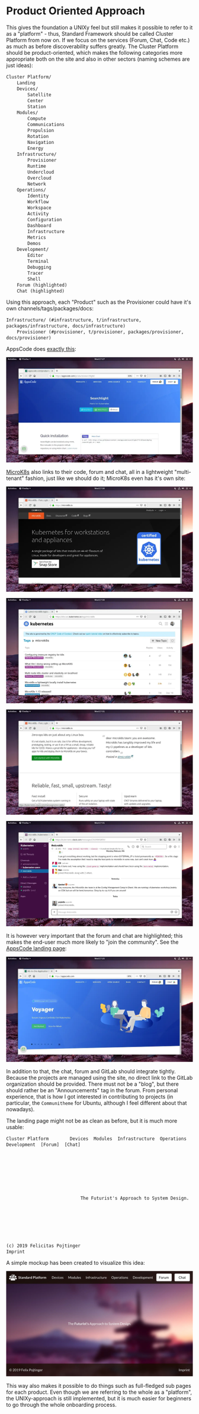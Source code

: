 # Product Oriented Approach

This gives the foundation a UNIXy feel but still makes it possible to refer to it as a "platform" - thus, Standard Framework should be called Cluster Platform from now on. If we focus on the services (Forum, Chat, Code etc.) as much as before discoverability suffers greatly. The Cluster Platform should be product-oriented, which makes the following categories more appropriate both on the site and also in other sectors (naming schemes are just ideas):

```plaintext
Cluster Platform/
    Landing
    Devices/
        Satellite
        Center
        Station
    Modules/
        Compute
        Communications
        Propulsion
        Rotation
        Navigation
        Energy
    Infrastructure/
        Provisioner
        Runtime
        Undercloud
        Overcloud
        Network
    Operations/
        Identity
        Workflow
        Workspace
        Activity
        Configuration
        Dashboard
        Infrastructure
        Metrics
        Demos
    Development/
        Editor
        Terminal
        Debugging
        Tracer
        Shell
    Forum (highlighted)
    Chat (highlighted)
```

Using this approach, each "Product" such as the Provisioner could have it's own channels/tags/packages/docs:

```plaintext
Infrastructure/ (#infrastructure, t/infrastructure, packages/infrastructure, docs/infrastructure)
    Provisioner (#provisioner, t/provisioner, packages/provisioner, docs/provisioner)
```

AppsCode does [exactly this](https://appscode.com/products/searchlight/):

![Screenshot of AppsCode product page](./assets/appscode-searchlight.webp)

[MicroK8s](https://microk8s.io/) also links to their code, forum and chat, all in a lightweight "multi-tenant" fashion, just like we should do it; MicroK8s even has it's own site:

![MicroK8s landing page](./assets/microk8s-landing.webp)

![MicroK8s forum](./assets/microk8s-forum.webp)

![MicroK8s chat link](./assets/microk8s-chat-link.webp)

![MicroK8s chat](./assets/microk8s-chat.webp)

It is however very important that the forum and chat are highlighted; this makes the end-user much more likely to "join the community". See the [AppsCode landing page](https://appscode.com/):

![Screenshot of the AppsCode landing page](./assets/appscode-landing.webp)

In addition to that, the chat, forum and GitLab should integrate tightly. Because the projects are managed using the site, no direct link to the GitLab organization should be provided. There must not be a "blog", but there should rather be an "Announcements" tag in the forum. From personal experience, that is how I got interested in contributing to projects (in particular, the `Communitheme` for Ubuntu, although I feel different about that nowadays).

The landing page might not be as clean as before, but it is much more usable:

```plaintext
Cluster Platform        Devices  Modules  Infrastructure  Operations  Development  [Forum]  [Chat]








                            The Futurist's Approach to System Design.







(c) 2019 Felicitas Pojtinger                                                                    Imprint
```

A simple mockup has been created to visualize this idea:

![Mockup](./assets/alphahorizon-landing.webp)

This way also makes it possible to do things such as full-fledged sub pages for each product. Even though we are referring to the whole as a "platform", the UNIXy-approach is still implemented, but it is much easier for beginners to go through the whole onboarding process.
